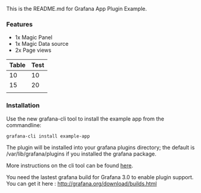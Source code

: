 This is the README.md for Grafana App Plugin Example.

### Features

* 1x Magic Panel
* 1x Magic Data source
* 2x Page views

| Table | Test |
| ------|------|
| 10    | 10   |
| 15    | 20   |
|       |      |

### Installation

Use the new grafana-cli tool to install the example app from the commandline:

```
grafana-cli install example-app
```

The plugin will be installed into your grafana plugins directory; the default is /var/lib/grafana/plugins if you installed the grafana package.

More instructions on the cli tool can be found [here](http://docs.grafana.org/v3.0/plugins/installation/).

You need the lastest grafana build for Grafana 3.0 to enable plugin support. You can get it here : http://grafana.org/download/builds.html
